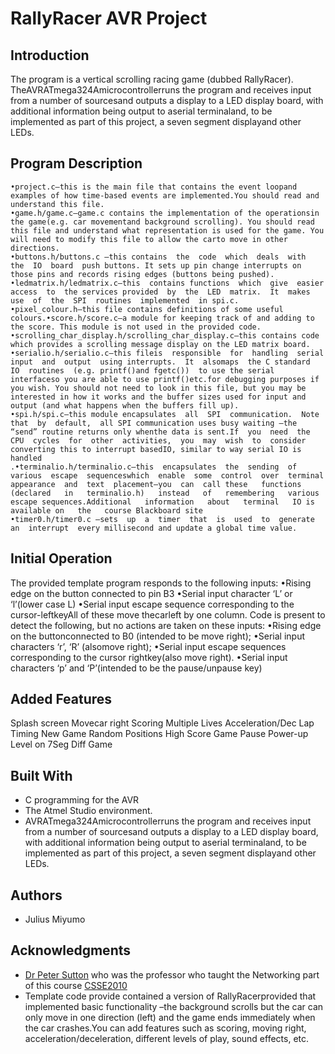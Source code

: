 # RallyRacer AVR Project

## Introduction
The program is a vertical scrolling racing game (dubbed RallyRacer). TheAVRATmega324Amicrocontrollerruns the program and receives input from a number of sourcesand outputs a display to a LED display  board,  with  additional  information  being  output  to aserial  terminaland,  to  be implemented as part of this project, a seven segment displayand other LEDs.

## Program Description
    •project.c–this is the main file that contains the event loopand examples of how time-based events are implemented.You should read and understand this file.
    •game.h/game.c–game.c contains the implementation of the operationsin the game(e.g. car movementand background scrolling). You should read this file and understand what representation is used for the game. You will need to modify this file to allow the carto move in other directions.
    •buttons.h/buttons.c –this contains  the  code  which  deals  with  the  IO  board  push buttons. It sets up pin change interrupts on those pins and records rising edges (buttons being pushed).
    •ledmatrix.h/ledmatrix.c–this  contains functions  which  give  easier  access  to  the services provided  by  the  LED  matrix.  It  makes  use  of  the  SPI  routines  implemented  in spi.c.
    •pixel_colour.h–this file contains definitions of some useful colours.•score.h/score.c–a module for keeping track of and adding to the score. This module is not used in the provided code.
    •scrolling_char_display.h/scrolling_char_display.c–this contains code which provides a scrolling message display on the LED matrix board. 
    •serialio.h/serialio.c–this fileis  responsible  for  handling  serial  input  and  output  using interrupts.  It  alsomaps  the C standard  IO  routines  (e.g. printf()and fgetc())  to use the serial interfaceso you are able to use printf()etc.for debugging purposes if you wish. You should not need to look in this file, but you may be interested in how it works and the buffer sizes used for input and output (and what happens when the buffers fill up). 
    •spi.h/spi.c–this module encapsulates  all  SPI  communication.  Note  that  by  default,  all SPI communication uses busy waiting –the “send” routine returns only whenthe data is sent.If  you  need  the  CPU  cycles  for  other  activities,  you  may  wish  to  consider converting this to interrupt basedIO, similar to way serial IO is handled
    .•terminalio.h/terminalio.c–this  encapsulates  the  sending  of  various  escape  sequenceswhich  enable  some  control  over  terminal  appearance  and  text  placement–you  can  call these   functions   (declared   in   terminalio.h)   instead   of   remembering   various   escape sequences.Additional   information   about   terminal   IO is   available on   the   course Blackboard site
    •timer0.h/timer0.c –sets  up  a  timer  that  is  used  to  generate  an  interrupt  every millisecond and update a global time value.

## Initial Operation
The provided template program responds to the following inputs:
    •Rising edge on the button connected to pin B3
    •Serial input character ‘L’ or ‘l’(lower case L)
    •Serial input escape sequence corresponding to the cursor-leftkeyAll of these move thecarleft by one column. Code is present to detect the following, but no actions are taken on these inputs:
    •Rising edge on the buttonconnected to B0 (intended to be move right);
    •Serial input characters ‘r’, ‘R’ (alsomove right);
    •Serial input escape sequences corresponding to the cursor rightkey(also move right).
    •Serial input characters ‘p’ and ‘P’(intended to be the pause/unpause key)

## Added Features
Splash screen
Movecar right
Scoring
Multiple Lives
Acceleration/Dec
Lap Timing
New Game
Random Positions
High Score
Game Pause
Power-up
Level on 7Seg
Diff Game 

## Built With

* C programming for the AVR
* The Atmel Studio environment.
* AVRATmega324Amicrocontrollerruns the program and receives input from a number of sourcesand outputs a display to a LED display  board,  with  additional  information  being  output  to aserial  terminaland,  to  be implemented as part of this project, a seven segment displayand other LEDs.

## Authors

* Julius Miyumo  

## Acknowledgments

* [Dr Peter Sutton](https://uqreview.com/lecturers/peter-sutton/) who was the professor who taught the Networking part of this course [CSSE2010](http://uqreview.com/courses/csse2310/)
* Template code provide contained a version of RallyRacerprovided that implemented basic functionality –the background scrolls  but  the  car  can  only  move  in  one  direction  (left)  and the  game  ends  immediately  when the  car  crashes.You  can  add  features  such  as  scoring, moving  right, acceleration/deceleration, different  levels  of  play, sound  effects, etc. 